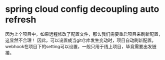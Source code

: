 # spring cloud config decoupling auto refresh

因为上个项目中，如果远程修改了配置文件，那么我们需要重启项目来刷新配置，这显然不合理！
因此，可以设置成当git仓库发生变动时，项目自动刷新配置。
webhook在项目下的setting可以设置，一般只用于线上项目，毕竟需要出发链接。